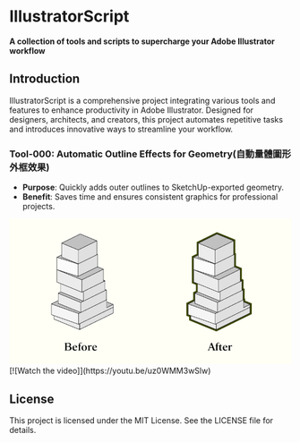 # IllustratorScript
**A collection of tools and scripts to supercharge your Adobe Illustrator workflow**

## Introduction
IllustratorScript is a comprehensive project integrating various tools and features to enhance productivity in Adobe Illustrator. Designed for designers, architects, and creators, this project automates repetitive tasks and introduces innovative ways to streamline your workflow.

### Tool-000: Automatic Outline Effects for Geometry(自動量體圖形外框效果)
- **Purpose**: Quickly adds outer outlines to SketchUp-exported geometry.
- **Benefit**: Saves time and ensures consistent graphics for professional projects.
 <img alt="Shows an illustrated sun in light mode and a moon with stars in dark mode." src="./github_page/AutomaticOutlineEffects4Geometry.jpg">
[![Watch the video]](https://youtu.be/uz0WMM3wSlw)




## License
This project is licensed under the MIT License. See the LICENSE file for details.
